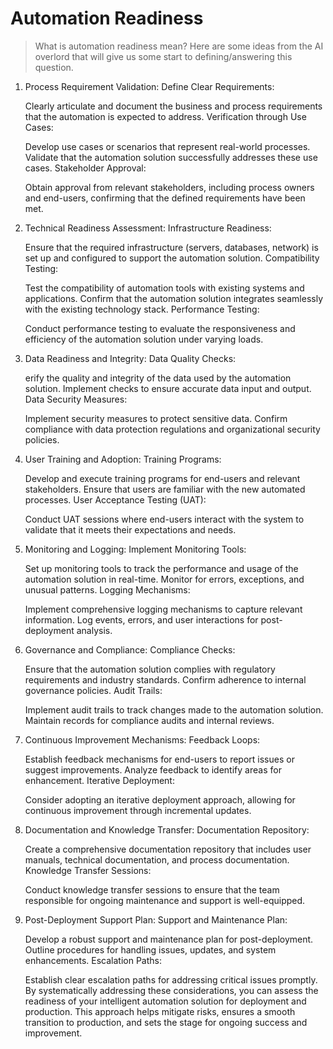 # Automation Readiness

> What is automation readiness mean? Here are some ideas from the AI overlord that will give us some start to defining/answering this question.

1. Process Requirement Validation:
    Define Clear Requirements:

    Clearly articulate and document the business and process requirements that the automation is expected to address.
    Verification through Use Cases:

    Develop use cases or scenarios that represent real-world processes.
    Validate that the automation solution successfully addresses these use cases.
    Stakeholder Approval:

    Obtain approval from relevant stakeholders, including process owners and end-users, confirming that the defined requirements have been met.
2. Technical Readiness Assessment:
    Infrastructure Readiness:

    Ensure that the required infrastructure (servers, databases, network) is set up and configured to support the automation solution.
    Compatibility Testing:

    Test the compatibility of automation tools with existing systems and applications.
    Confirm that the automation solution integrates seamlessly with the existing technology stack.
    Performance Testing:

    Conduct performance testing to evaluate the responsiveness and efficiency of the automation solution under varying loads.
3. Data Readiness and Integrity:
    Data Quality Checks:

    erify the quality and integrity of the data used by the automation solution.
    Implement checks to ensure accurate data input and output.
    Data Security Measures:

    Implement security measures to protect sensitive data.
    Confirm compliance with data protection regulations and organizational security policies.
4. User Training and Adoption:
    Training Programs:

    Develop and execute training programs for end-users and relevant stakeholders.
    Ensure that users are familiar with the new automated processes.
    User Acceptance Testing (UAT):

    Conduct UAT sessions where end-users interact with the system to validate that it meets their expectations and needs.
5. Monitoring and Logging:
    Implement Monitoring Tools:

    Set up monitoring tools to track the performance and usage of the automation solution in real-time.
    Monitor for errors, exceptions, and unusual patterns.
    Logging Mechanisms:

    Implement comprehensive logging mechanisms to capture relevant information.
    Log events, errors, and user interactions for post-deployment analysis.
6. Governance and Compliance:
    Compliance Checks:

    Ensure that the automation solution complies with regulatory requirements and industry standards.
    Confirm adherence to internal governance policies.
    Audit Trails:

    Implement audit trails to track changes made to the automation solution.
    Maintain records for compliance audits and internal reviews.
7. Continuous Improvement Mechanisms:
    Feedback Loops:

    Establish feedback mechanisms for end-users to report issues or suggest improvements.
    Analyze feedback to identify areas for enhancement.
    Iterative Deployment:

    Consider adopting an iterative deployment approach, allowing for continuous improvement through incremental updates.
8. Documentation and Knowledge Transfer:
    Documentation Repository:

    Create a comprehensive documentation repository that includes user manuals, technical documentation, and process documentation.
    Knowledge Transfer Sessions:

    Conduct knowledge transfer sessions to ensure that the team responsible for ongoing maintenance and support is well-equipped.
9. Post-Deployment Support Plan:
    Support and Maintenance Plan:

    Develop a robust support and maintenance plan for post-deployment.
    Outline procedures for handling issues, updates, and system enhancements.
    Escalation Paths:

    Establish clear escalation paths for addressing critical issues promptly.
    By systematically addressing these considerations, you can assess the readiness of your intelligent automation solution for deployment and production. This approach helps mitigate risks, ensures a smooth transition to production, and sets the stage for ongoing success and improvement.